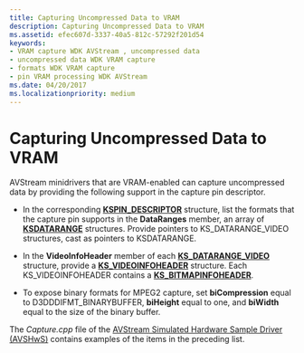 ```yaml
---
title: Capturing Uncompressed Data to VRAM
description: Capturing Uncompressed Data to VRAM
ms.assetid: efec607d-3337-40a5-812c-57292f201d54
keywords:
- VRAM capture WDK AVStream , uncompressed data
- uncompressed data WDK VRAM capture
- formats WDK VRAM capture
- pin VRAM processing WDK AVStream
ms.date: 04/20/2017
ms.localizationpriority: medium
---
```


# Capturing Uncompressed Data to VRAM


AVStream minidrivers that are VRAM-enabled can capture uncompressed data by providing the following support in the capture pin descriptor.

-   In the corresponding [**KSPIN\_DESCRIPTOR**](https://docs.microsoft.com/windows-hardware/drivers/ddi/content/ks/ns-ks-kspin_descriptor) structure, list the formats that the capture pin supports in the **DataRanges** member, an array of [**KSDATARANGE**](https://docs.microsoft.com/previous-versions/ff561658(v=vs.85)) structures. Provide pointers to KS\_DATARANGE\_VIDEO structures, cast as pointers to KSDATARANGE.

-   In the **VideoInfoHeader** member of each [**KS\_DATARANGE\_VIDEO**](https://docs.microsoft.com/windows-hardware/drivers/ddi/content/ksmedia/ns-ksmedia-tagks_datarange_video) structure, provide a [**KS\_VIDEOINFOHEADER**](https://docs.microsoft.com/windows-hardware/drivers/ddi/content/ksmedia/ns-ksmedia-tagks_videoinfoheader) structure. Each KS\_VIDEOINFOHEADER contains a [**KS\_BITMAPINFOHEADER**](https://docs.microsoft.com/windows-hardware/drivers/ddi/content/ksmedia/ns-ksmedia-tagks_bitmapinfoheader).

-   To expose binary formats for MPEG2 capture, set **biCompression** equal to D3DDDIFMT\_BINARYBUFFER, **biHeight** equal to one, and **biWidth** equal to the size of the binary buffer.

The *Capture.cpp* file of the [AVStream Simulated Hardware Sample Driver (AVSHwS)](https://go.microsoft.com/fwlink/p/?linkid=256083) contains examples of the items in the preceding list.

 

 




